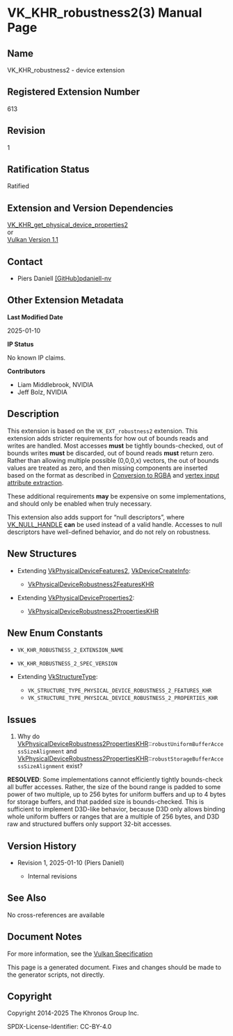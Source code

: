 # VK\_KHR\_robustness2(3) Manual Page

## Name

VK\_KHR\_robustness2 - device extension



## [](#_registered_extension_number)Registered Extension Number

613

## [](#_revision)Revision

1

## [](#_ratification_status)Ratification Status

Ratified

## [](#_extension_and_version_dependencies)Extension and Version Dependencies

[VK\_KHR\_get\_physical\_device\_properties2](https://registry.khronos.org/vulkan/specs/latest/man/html/VK_KHR_get_physical_device_properties2.html)  
or  
[Vulkan Version 1.1](#versions-1.1)

## [](#_contact)Contact

- Piers Daniell [\[GitHub\]pdaniell-nv](https://github.com/KhronosGroup/Vulkan-Docs/issues/new?body=%5BVK_KHR_robustness2%5D%20%40pdaniell-nv%0A%2AHere%20describe%20the%20issue%20or%20question%20you%20have%20about%20the%20VK_KHR_robustness2%20extension%2A)

## [](#_other_extension_metadata)Other Extension Metadata

**Last Modified Date**

2025-01-10

**IP Status**

No known IP claims.

**Contributors**

- Liam Middlebrook, NVIDIA
- Jeff Bolz, NVIDIA

## [](#_description)Description

This extension is based on the `VK_EXT_robustness2` extension. This extension adds stricter requirements for how out of bounds reads and writes are handled. Most accesses **must** be tightly bounds-checked, out of bounds writes **must** be discarded, out of bound reads **must** return zero. Rather than allowing multiple possible (0,0,0,x) vectors, the out of bounds values are treated as zero, and then missing components are inserted based on the format as described in [Conversion to RGBA](https://registry.khronos.org/vulkan/specs/latest/html/vkspec.html#textures-conversion-to-rgba) and [vertex input attribute extraction](https://registry.khronos.org/vulkan/specs/latest/html/vkspec.html#fxvertex-input-extraction).

These additional requirements **may** be expensive on some implementations, and should only be enabled when truly necessary.

This extension also adds support for “null descriptors”, where [VK\_NULL\_HANDLE](https://registry.khronos.org/vulkan/specs/latest/man/html/VK_NULL_HANDLE.html) **can** be used instead of a valid handle. Accesses to null descriptors have well-defined behavior, and do not rely on robustness.

## [](#_new_structures)New Structures

- Extending [VkPhysicalDeviceFeatures2](https://registry.khronos.org/vulkan/specs/latest/man/html/VkPhysicalDeviceFeatures2.html), [VkDeviceCreateInfo](https://registry.khronos.org/vulkan/specs/latest/man/html/VkDeviceCreateInfo.html):
  
  - [VkPhysicalDeviceRobustness2FeaturesKHR](https://registry.khronos.org/vulkan/specs/latest/man/html/VkPhysicalDeviceRobustness2FeaturesKHR.html)
- Extending [VkPhysicalDeviceProperties2](https://registry.khronos.org/vulkan/specs/latest/man/html/VkPhysicalDeviceProperties2.html):
  
  - [VkPhysicalDeviceRobustness2PropertiesKHR](https://registry.khronos.org/vulkan/specs/latest/man/html/VkPhysicalDeviceRobustness2PropertiesKHR.html)

## [](#_new_enum_constants)New Enum Constants

- `VK_KHR_ROBUSTNESS_2_EXTENSION_NAME`
- `VK_KHR_ROBUSTNESS_2_SPEC_VERSION`
- Extending [VkStructureType](https://registry.khronos.org/vulkan/specs/latest/man/html/VkStructureType.html):
  
  - `VK_STRUCTURE_TYPE_PHYSICAL_DEVICE_ROBUSTNESS_2_FEATURES_KHR`
  - `VK_STRUCTURE_TYPE_PHYSICAL_DEVICE_ROBUSTNESS_2_PROPERTIES_KHR`

## [](#_issues)Issues

1. Why do [VkPhysicalDeviceRobustness2PropertiesKHR](https://registry.khronos.org/vulkan/specs/latest/man/html/VkPhysicalDeviceRobustness2PropertiesKHR.html)::`robustUniformBufferAccessSizeAlignment` and [VkPhysicalDeviceRobustness2PropertiesKHR](https://registry.khronos.org/vulkan/specs/latest/man/html/VkPhysicalDeviceRobustness2PropertiesKHR.html)::`robustStorageBufferAccessSizeAlignment` exist?

**RESOLVED**: Some implementations cannot efficiently tightly bounds-check all buffer accesses. Rather, the size of the bound range is padded to some power of two multiple, up to 256 bytes for uniform buffers and up to 4 bytes for storage buffers, and that padded size is bounds-checked. This is sufficient to implement D3D-like behavior, because D3D only allows binding whole uniform buffers or ranges that are a multiple of 256 bytes, and D3D raw and structured buffers only support 32-bit accesses.

## [](#_version_history)Version History

- Revision 1, 2025-01-10 (Piers Daniell)
  
  - Internal revisions

## [](#_see_also)See Also

No cross-references are available

## [](#_document_notes)Document Notes

For more information, see the [Vulkan Specification](https://registry.khronos.org/vulkan/specs/latest/html/vkspec.html#VK_KHR_robustness2)

This page is a generated document. Fixes and changes should be made to the generator scripts, not directly.

## [](#_copyright)Copyright

Copyright 2014-2025 The Khronos Group Inc.

SPDX-License-Identifier: CC-BY-4.0